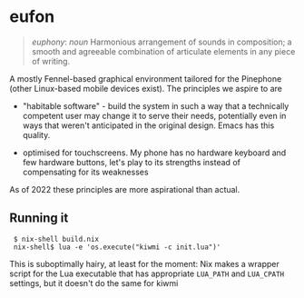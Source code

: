 # eufon

> *euphony*: _noun_ Harmonious arrangement of sounds in composition; a smooth and agreeable combination of articulate elements in any piece of writing.

A mostly Fennel-based graphical environment tailored for the Pinephone
(other Linux-based mobile devices exist). The principles we aspire to are

* "habitable software" - build the system in such a way that a
  technically competent user may change it to serve their needs,
  potentially even in ways that weren't anticipated in the original
  design.  Emacs has this quality.

* optimised for touchscreens. My phone has no hardware keyboard and few
  hardware buttons, let's play to its strengths instead of compensating for
  its weaknesses

As of 2022 these principles are more aspirational than actual.

## Running it

     $ nix-shell build.nix
     nix-shell$ lua -e 'os.execute("kiwmi -c init.lua")'

This is suboptimally hairy, at least for the moment: Nix makes a
wrapper script for the Lua executable that has appropriate `LUA_PATH`
and `LUA_CPATH` settings, but it doesn't do the same for kiwmi
